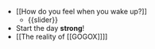 - [[How do you feel when you wake up?]]
    - {{slider}}
- Start the day **strong**!
- [[The reality of [[GOGOX]]]]
